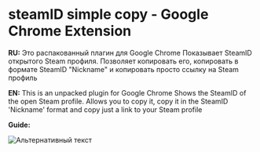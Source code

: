 # steamID simple copy - Google Chrome Extension


**RU:**
Это распакованный плагин для Google Chrome
Показывает SteamID открытого Steam профиля. Позволяет копировать его, копировать в формате SteamID "Nickname" и копировать просто ссылку на Steam профиль

**EN:**
This is an unpacked plugin for Google Chrome
Shows the SteamID of the open Steam profile. Allows you to copy it, copy it in the SteamID 'Nickname' format and copy just a link to your Steam profile

**Guide:**

![Альтернативный текст](https://i.imgur.com/bauLCna.gif "gif guide")
